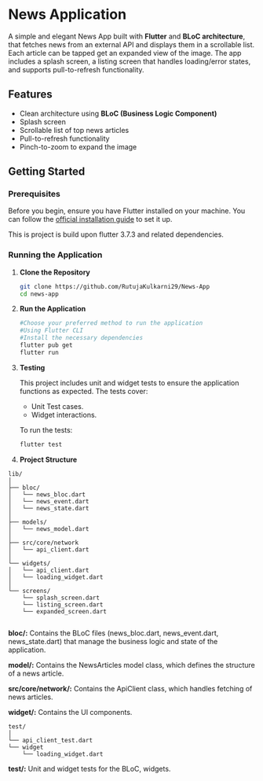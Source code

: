 # **News Application**

A simple and elegant News App built with **Flutter** and **BLoC architecture**, that fetches news from an external API and displays them in a scrollable list. Each article can be tapped get an expanded view of the image. The app includes a splash screen, a listing screen that handles loading/error states, and supports pull-to-refresh functionality.


## **Features**

- Clean architecture using **BLoC (Business Logic Component)**
- Splash screen
- Scrollable list of top news articles
- Pull-to-refresh functionality
- Pinch-to-zoom to expand the image


## **Getting Started**

### **Prerequisites**

Before you begin, ensure you have Flutter installed on your machine. You can follow the [official installation guide](https://flutter.dev/docs/get-started/install) to set it up.

This is project is build upon flutter 3.7.3 and related dependencies.

### **Running the Application**

1. **Clone the Repository**

   ```bash
   git clone https://github.com/RutujaKulkarni29/News-App
   cd news-app

2. **Run the Application**
  
   ```bash
   #Choose your preferred method to run the application
   #Using Flutter CLI
   #Install the necessary dependencies
   flutter pub get
   flutter run


4. **Testing**

    This project includes unit and widget tests to ensure the application functions as expected. The tests cover:

    - Unit Test cases.
    - Widget interactions.

    To run the tests:
     ```bash
     flutter test

5. **Project Structure**

  ```plaintext
  lib/
  │
  ├── bloc/
  │   └── news_bloc.dart
  │   └── news_event.dart
  │   └── news_state.dart
  │
  ├── models/
  │   └── news_model.dart
  │
  ├── src/core/network
  │   └── api_client.dart
  │
  └── widgets/
  │   └── api_client.dart
  │   └── loading_widget.dart
  │
  └── screens/
      └── splash_screen.dart
      └── listing_screen.dart
      └── expanded_screen.dart
      
```

**bloc/:** Contains the BLoC files (news_bloc.dart, news_event.dart, news_state.dart) that manage the business logic and state of the application.

**model/:** Contains the NewsArticles model class, which defines the structure of a news article.

**src/core/network/:** Contains the ApiClient class, which handles fetching of news articles.

**widget/:** Contains the UI components.

  ```plaintext
  test/
  │
  └── api_client_test.dart
  └── widget
      └── loading_widget.dart
```

**test/:** Unit and widget tests for the BLoC, widgets.
